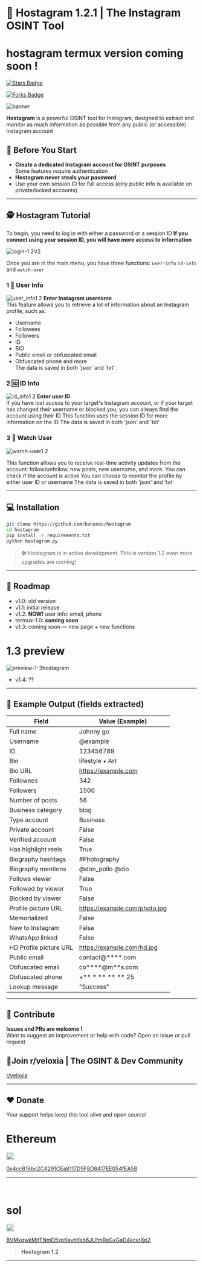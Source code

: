 # 🔴 Hostagram 1.2.1 | The Instagram OSINT Tool
# hostagram termux version coming soon !
<a href="https://github.com/banaxou/hostagram/"><img src="https://img.shields.io/github/stars/banaxou/hostagram" alt="Stars Badge" /></a>

<a href="https://github.com/banaxou/hostagram/network/members"><img src="https://img.shields.io/github/forks/banaxou/hostagram" alt="Forks Badge" /></a>

![banner](https://github.com/user-attachments/assets/72532e05-2bc1-43e0-9410-a049e7716660)

**Hostagram** is a powerful OSINT tool for Instagram, designed to extract and monitor as much information as possible from any public (or accessible) Instagram account

## 🚦 Before You Start

- **Create a dedicated Instagram account for OSINT purposes**  
  Some features require authentication
- **Hostagram never steals your password**  
- Use your own session ID for full access (only public info is available on private/locked accounts)

---

## 🕵️ Hostagram Tutorial

To begin, you need to log in with either a password or a session ID
**If you connect using your session ID, you will have more access to information**

![login-1 2V2](https://github.com/user-attachments/assets/54fc5677-df48-411d-8181-5974f6482081)


Once you are in the main menu, you have three functions: `user-info` `id-info` and `watch-user`

### 1 👤​ User Info
 ![user_info1 2](https://github.com/user-attachments/assets/06aeee7f-518c-487a-b3f2-3bcbb3a56e0c)
**Enter Instagram username**  
This feature allows you to retrieve a lot of information about an Instagram profile, such as:
- Username
- Followees
- Followers
- ID
- BIO
- Public email or obfuscated email
- Obfuscated phone and more  
The data is saved in both 'json' and 'txt'

### 2 🆔​ ID Info
![id_info1 2](https://github.com/user-attachments/assets/5f33d090-6288-4b1d-8183-73403a6ebaef)
**Enter user ID**  
If you have lost access to your target's Instagram account, or if your target has changed their username or blocked you, you can always find the account using their ID
This function uses the session ID for more information on the ID
The data is saved in both 'json' and 'txt'

### 3 🔎​ Watch User
![warch-user1 2](https://github.com/user-attachments/assets/0248c8cb-8223-4d52-baf7-d5f1729b5c8b)

This function allows you to receive real-time activity updates from the account: follow/unfollow, new posts, new username, and more. 
You can check if the account is active 
You can choose to monitor the profile by either user ID or username
The data is saved in both 'json' and 'txt' 

---

## 💻 Installation

```bash
git clone https://github.com/banaxou/hostagram
cd hostagram
pip install -r requirements.txt
python hostagram.py
```

> 🛠️ Hostagram is in active development. This is version 1.2 even more upgrades are coming!

---

## 🚀 Roadmap

- v1.0: old version
- v1.1: initial release
- v1.2: **NOW!** user info: email, phone
- termux-1.0: **coming soon**
- v1.3: coming soon — new page + new functions
# 1.3 preview 
![preview-1-3hostagram](https://github.com/user-attachments/assets/f22abd7a-eae8-445d-a99e-0dd8eefb2130)
- v1.4: ??

---

## 📝 Example Output (fields extracted)

| Field                    | Value (Example)              |
|--------------------------|------------------------------|
| Full name                | Johnny go                    |
| Username                 | @example                     |
| ID                       | 123456789                    |
| Bio                      | lifestyle • Art              |
| Bio URL                  | https://example.com          |
| Followees                | 342                          |
| Followers                | 1500                         |
| Number of posts          | 56                           |
| Business category        | blog                         |
| Type account             | Business                     |
| Private account          | False                        |
| Verified account         | False                        |
| Has highlight reels      | True                         |
| Biography hashtags       | #Photography                 |
| Biography mentions       | @don_pollo @dio              |
| Follows viewer           | False                        |
| Followed by viewer       | True                         |
| Blocked by viewer        | False                        |
| Profile picture URL      | https://example.com/photo.jpg|
| Memorialized             | False                        |
| New to Instagram         | False                        |
| WhatsApp linked          | False                        |
| HD Profile picture URL   | https://example.com/hd.jpg   |
| Public email             | contact@****.com             |
| Obfuscated email         | co****@m**s.com              |
| Obfuscated phone         | +** * ** ** ** 25            |
| Lookup message           | "Success"                    |

---


## 🌸 Contribute

**Issues and PRs are welcome !**  
Want to suggest an improvement or help with code? Open an issue or pull request 
## 💬​ **Join r/veloxia | The OSINT & Dev Community**  
[r/veloxia](https://www.reddit.com/r/veloxia/)

---
## ❤️ Donate

Your support helps keep this tool alive and open source!

<h1>Ethereum</h1>
<img src="https://upload.wikimedia.org/wikipedia/commons/0/05/Ethereum_logo_2014.svg" width="20">  

[0x4cc818bc2C4291CEa8117D9F8D8417EE054fEA58](https://etherscan.io/address/0x4cc818bc2C4291CEa8117D9F8D8417EE054fEA58)

---
‎<h1>sol</h1>
<img src="https://raw.githubusercontent.com/trustwallet/assets/master/blockchains/solana/info/logo.png" width="20">

[BVMkqwkMjtTNmD5spKayhYeb6JUfmReGxGaD4kcetXp2](https://solscan.io/account/BVMkqwkMjtTNmD5spKayhYeb6JUfmReGxGaD4kcetXp2)

> **Hostagram 1.2**
---

